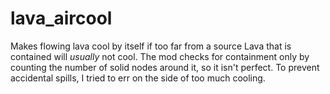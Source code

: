 lava_aircool
============

Makes flowing lava cool by itself if too far from a source
Lava that is contained will *usually* not cool. The mod checks for containment only by counting the number of solid nodes around it, so it isn't perfect. To prevent accidental spills, I tried to err on the side of too much cooling.
